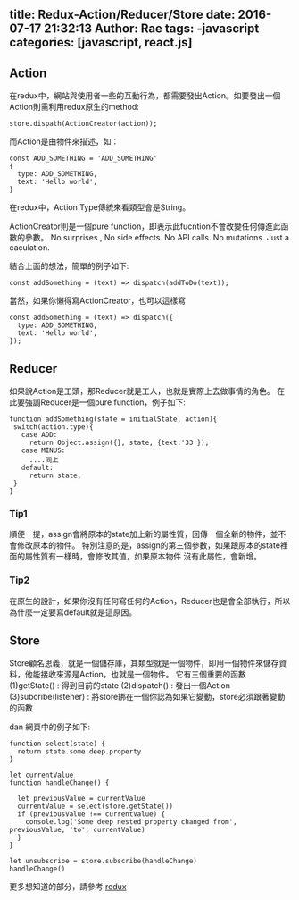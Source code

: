 title: Redux-Action/Reducer/Store
date: 2016-07-17 21:32:13
Author: Rae
tags: 
  -javascript
categories: [javascript, react.js]
---

## Action
在redux中，網站與使用者一些的互動行為，都需要發出Action。如要發出一個Action則需利用redux原生的method:
```
store.dispath(ActionCreator(action));
```
<!-- more -->

而Action是由物件來描述，如：
```
const ADD_SOMETHING = 'ADD_SOMETHING'
{
  type: ADD_SOMETHING,
  text: 'Hello world',
}
```
在redux中，Action Type傳統來看類型會是String。

ActionCreator則是一個pure function，即表示此fucntion不會改變任何傳進此函數的參數。
No surprises , No side effects. No API calls. No mutations. Just a caculation.

結合上面的想法，簡單的例子如下:
```
const addSomething = (text) => dispatch(addToDo(text));
```
當然，如果你懶得寫ActionCreator，也可以這樣寫
```
const addSomething = (text) => dispatch({
  type: ADD_SOMETHING,
  text: 'Hello world',		
});
```

## Reducer
如果說Action是工頭，那Reducer就是工人，也就是實際上去做事情的角色。
在此要強調Reducer是一個pure function，例子如下:
```
function addSomething(state = initialState, action){
 switch(action.type){
   case ADD:
     return Object.assign({}, state, {text:'33'});
   case MINUS:
     ....同上
   default:
     return state;
 }		
}
```

### Tip1
順便一提，assign會將原本的state加上新的屬性質，回傳一個全新的物件，並不會修改原本的物件。
特別注意的是，assign的第三個參數，如果跟原本的state裡面的屬性質有一樣時，會修改其值，如果原本物件
沒有此屬性，會新增。

### Tip2
在原生的設計，如果你沒有任何寫任何的Action，Reducer也是會全部執行，所以為什麼一定要寫default就是這原因。

## Store
Store顧名思義，就是一個儲存庫，其類型就是一個物件，即用一個物件來儲存資料，他能接收來源是Action，也就是一個物件。
它有三個重要的函數
(1)getState() : 得到目前的state
(2)dispatch() : 發出一個Action
(3)subcribe(listener) : 將store綁在一個你認為如果它變動，store必須跟著變動的函數

dan 網頁中的例子如下:
```
function select(state) {
  return state.some.deep.property
}

let currentValue
function handleChange() {

  let previousValue = currentValue
  currentValue = select(store.getState())
  if (previousValue !== currentValue) {
    console.log('Some deep nested property changed from', previousValue, 'to', currentValue)
  }
}

let unsubscribe = store.subscribe(handleChange)
handleChange()
```

更多想知道的部分，請參考
[redux](https://redux.js.org/index.html)
